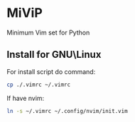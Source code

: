# MiViP
Minimum Vim set for Python

## Install for GNU\Linux
For install script do command:  
```bash
cp ./.vimrc ~/.vimrc
```
If have nvim:  
```bash
ln -s ~/.vimrc ~/.config/nvim/init.vim
```

